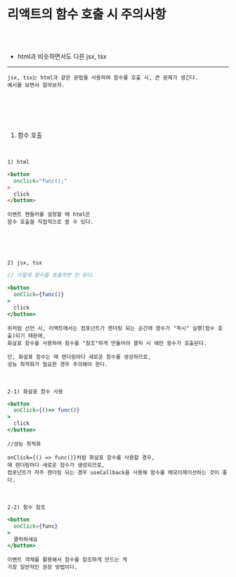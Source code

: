 # 리액트의 함수 호출 시 주의사항

<br />
<br />

* html과 비슷하면서도 다른 jsx, tsx

---

```
jsx, tsx는 html과 같은 문법을 사용하여 함수를 호출 시, 큰 문제가 생긴다.
예시를 보면서 알아보자.
```

<br />
<br />
<br />
<br />

1. 함수 호출

<br />

`1) html`

```html
<button
  onclick="func();"  
>
  click
</button>
```

```
이벤트 핸들러를 설정할 때 html은
함수 호출을 직접적으로 쓸 수 있다.
```

<br />
<br />
<br />

`2) jsx, tsx`

```jsx
// 이렇게 함수를 호출하면 안 된다.

<button
  onClick={func()}
>
  click
</button>
```

```
위처럼 선언 시, 리액트에서는 컴포넌트가 렌더링 되는 순간에 함수가 "즉시" 실행(함수 호출)되기 때문에,
화살표 함수를 사용하여 함수를 "참조"하게 만들어야 클릭 시 에만 함수가 호출된다.

단, 화살표 함수는 매 렌더링마다 새로운 함수를 생성하므로,
성능 최적화가 필요한 경우 주의해야 한다.
```

<br />

`2-1) 화살표 함수 사용`

```jsx
<button
  onClick={()=> func()}
>
  click
</button>
```

```
//성능 최적화

onClick={() => func()}처럼 화살표 함수를 사용할 경우,
매 렌더링마다 새로운 함수가 생성되므로,
컴포넌트가 자주 렌더링 되는 경우 useCallback을 사용해 함수를 메모이제이션하는 것이 좋다.
```

<br />

`2-2) 함수 참조`

```jsx
<button
  onClick={func}
>
  클릭하세요
</button>
```

```
이벤트 객체를 활용해서 함수를 참조하게 만드는 게
가장 일반적인 권장 방법이다.
```

